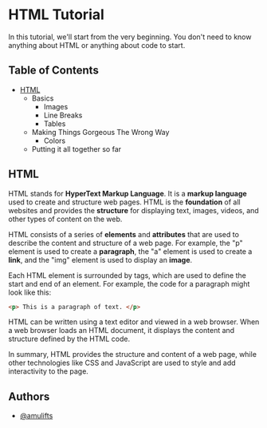 # HTML Tutorial

In this tutorial, we'll start from the very beginning. You don't need to know anything about HTML or anything about code to start.

## Table of Contents

 * [HTML](#html)
	* Basics
		* Images
		* Line Breaks
		* Tables
	* Making Things Gorgeous The Wrong Way
		* Colors
	* Putting it all together so far

<!-- Now describe the table of contents and title must be inside boder -->

## HTML

<a name="html"></a>

HTML stands for **HyperText Markup Language**. It is a **markup language** used to create and structure web pages. HTML is the **foundation** of all websites and provides the **structure** for displaying text, images, videos, and other types of content on the web.

HTML consists of a series of **elements** and **attributes** that are used to describe the content and structure of a web page. For example, the "p" element is used to create a **paragraph**, the "a" element is used to create a **link**, and the "img" element is used to display an **image**.

Each HTML element is surrounded by tags, which are used to define the start and end of an element. For example, the code for a paragraph might look like this:

```html
<p> This is a paragraph of text. </p>
```

HTML can be written using a text editor and viewed in a web browser. When a web browser loads an HTML document, it displays the content and structure defined by the HTML code.

In summary, HTML provides the structure and content of a web page, while other technologies like CSS and JavaScript are used to style and add interactivity to the page.

## Authors

- [@amulifts](https://www.github.com/amulifts)